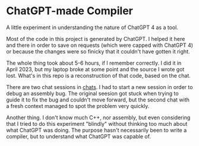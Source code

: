 # ChatGPT-made Compiler

A little experiment in understanding the nature of ChatGPT 4 as a tool.

Most of the code in this project is generated by ChatGPT. I helped it here and
there in order to save on requests (which were capped with ChatGPT 4) or
because the changes were so finicky that it couldn't have gotten it right.

The whole thing took about 5-6 hours, if I remember correctly. I did it in
April 2023, but my laptop broke at some point and the source I wrote got lost.
What's in this repo is a reconstruction of that code, based on the chat.

There are two chat sessions in [chats](chats). I had to start a new session in
order to debug an assembly bug. The original seesion got stuck when trying to
guide it to fix the bug and couldn't move forward, but the second chat with a
fresh context managed to spot the problem very quickly.

Another thing. I don't know much C++, nor assembly, but even considering that
I tried to do this experiment "blindly" without thinking too much about what
ChatGPT was doing. The purpose hasn't necessarily been to write a compiler, but
to understand what ChatGPT was capable of.
